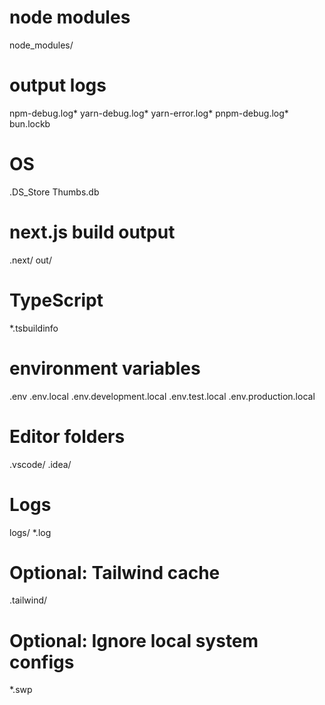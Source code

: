 # node modules
node_modules/

# output logs
npm-debug.log*
yarn-debug.log*
yarn-error.log*
pnpm-debug.log*
bun.lockb

# OS
.DS_Store
Thumbs.db

# next.js build output
.next/
out/

# TypeScript
*.tsbuildinfo

# environment variables
.env
.env.local
.env.development.local
.env.test.local
.env.production.local

# Editor folders
.vscode/
.idea/

# Logs
logs/
*.log

# Optional: Tailwind cache
.tailwind/

# Optional: Ignore local system configs
*.swp
